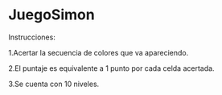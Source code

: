 # JuegoSimon
Instrucciones:

1.Acertar la secuencia de colores que va apareciendo.

2.El puntaje es equivalente a 1 punto por cada celda acertada.

3.Se cuenta con 10 niveles.
